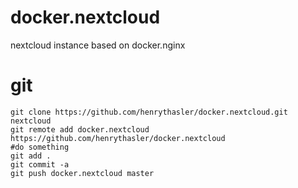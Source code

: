 # docker.nextcloud
nextcloud instance based on docker.nginx

# git
    git clone https://github.com/henrythasler/docker.nextcloud.git nextcloud
    git remote add docker.nextcloud https://github.com/henrythasler/docker.nextcloud
    #do something
    git add .
    git commit -a
    git push docker.nextcloud master